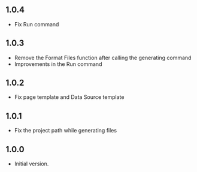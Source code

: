 ## 1.0.4

- Fix Run command

## 1.0.3

- Remove the Format Files function after calling the generating command
- Improvements in the Run command

## 1.0.2

- Fix page template and Data Source template

## 1.0.1

- Fix the project path while generating files

## 1.0.0

- Initial version.
